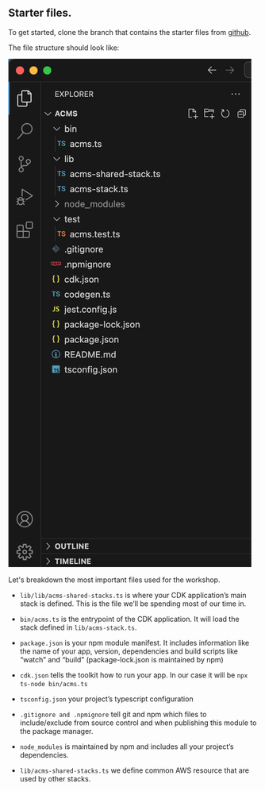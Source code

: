 ## Starter files.

To get started, clone the branch that contains the starter files from [github]().


The file structure should look like:

![files](../images/files-strcture.png)

Let's breakdown the most important files used for the workshop.

- `lib/lib/acms-shared-stacks.ts` is where your CDK application’s main stack is defined. This is the file we’ll be spending most of our time in.

- `bin/acms.ts` is the entrypoint of the CDK application. It will load the stack defined in `lib/acms-stack.ts`.

- `package.json` is your npm module manifest. It includes information like the name of your app, version, dependencies and build scripts like “watch” and “build” (package-lock.json is maintained by npm)

- `cdk.json` tells the toolkit how to run your app. In our case it will be `npx ts-node bin/acms.ts`

- `tsconfig.json` your project’s typescript configuration

- `.gitignore and .npmignore` tell git and npm which files to include/exclude from source control and when publishing this module to the package manager.

- `node_modules` is maintained by npm and includes all your project’s dependencies.

- `lib/acms-shared-stacks.ts` we define common AWS resource that are used by other stacks.
